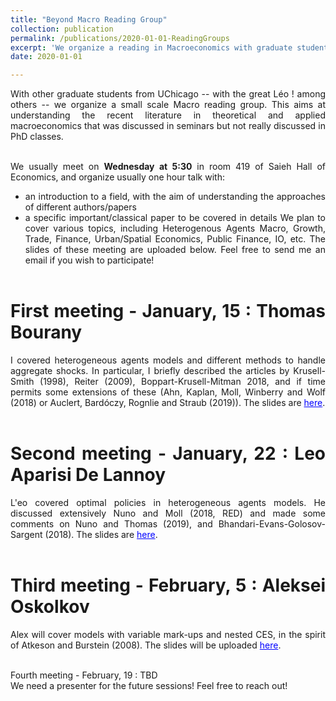 ```yaml
---
title: "Beyond Macro Reading Group"
collection: publication
permalink: /publications/2020-01-01-ReadingGroups
excerpt: 'We organize a reading in Macroeconomics with graduate students at UChicago, to explore recent literature in theoretical and applied works'
date: 2020-01-01

---
```


<div style="text-align: justify"> 

With other graduate students from UChicago -- with the great Léo ! among others -- we organize a small scale Macro reading group. This aims at understanding the recent literature in theoretical and applied macroeconomics that was discussed in seminars but not really discussed in PhD classes.  <br/>  <br/>

We usually meet on **Wednesday at 5:30** in room 419 of Saieh Hall of Economics, and organize usually one hour talk with:  <br> 
- an introduction to a field, with the aim of understanding the approaches of different authors/papers
- a specific important/classical paper to be covered in details
We plan to cover various topics, including Heterogenous Agents Macro, Growth, Trade, Finance, Urban/Spatial Economics, Public Finance, IO, etc. The slides of these meeting are uploaded below. Feel free to send me an email if you wish to participate! <br/>  <br/>

# First meeting - January, 15 : Thomas Bourany <br> 
I covered heterogeneous agents models and different methods to handle aggregate shocks. In particular, I briefly described the articles by Krusell-Smith (1998), Reiter (2009), Boppart-Krusell-Mitman 2018, and if time permits some extensions of these (Ahn, Kaplan, Moll, Winberry and Wolf (2018) or Auclert, Bardóczy, Rognlie and Straub (2019)). The slides are <a href='https://thomasbourany.github.io/files/W1_TBourany_HA_AggShocks.pdf' style="color:blue">here</a>. <br/>  <br/>

# Second meeting - January, 22 : Leo Aparisi De Lannoy  <br> 
L\'eo covered optimal policies in heterogeneous agents models. He discussed extensively
Nuno and Moll (2018, RED) and made some comments on Nuno and Thomas (2019), and Bhandari-Evans-Golosov-Sargent (2018). The slides are <a href='https://thomasbourany.github.io/files/W2_LAParisiDeLannoy_HA_OptimalPolicy.pdf' style="color:blue">here</a>. <br/>  <br/>

# Third meeting - February, 5 : Aleksei Oskolkov  <br> 
Alex will cover models with variable mark-ups and nested CES, in the spirit of Atkeson and Burstein (2008). The slides will be uploaded  <a href='https://thomasbourany.github.io/files/W3_AOskolkov_NestedCES.pdf' style="color:blue">here</a>. <br/>  <br/>

Fourth meeting - February, 19 : TBD  <br> 
We need a presenter for the future sessions! Feel free to reach out! 
